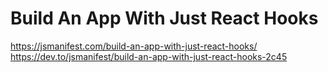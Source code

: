 # Build An App With Just React Hooks

https://jsmanifest.com/build-an-app-with-just-react-hooks/
https://dev.to/jsmanifest/build-an-app-with-just-react-hooks-2c45
